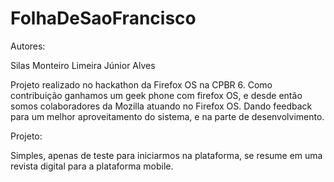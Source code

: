 FolhaDeSaoFrancisco
===================

Autores: 

Silas Monteiro Limeira
Júnior Alves



Projeto realizado no hackathon da Firefox OS na CPBR 6. Como contribuição ganhamos um geek phone com firefox OS,
e desde então somos colaboradores da Mozilla atuando no Firefox OS. Dando feedback para um melhor aproveitamento
do sistema, e na parte de desenvolvimento.


Projeto:

Simples, apenas de teste para iniciarmos na plataforma, se resume em uma revista digital para a plataforma mobile.
